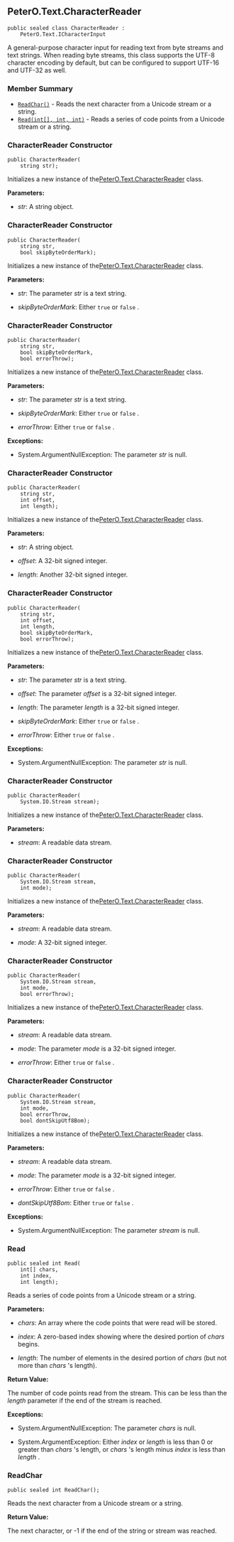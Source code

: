 ## PeterO.Text.CharacterReader

    public sealed class CharacterReader :
        PeterO.Text.ICharacterInput

A general-purpose character input for reading text from byte streams and text strings. When reading byte streams, this class supports the UTF-8 character encoding by default, but can be configured to support UTF-16 and UTF-32 as well.

### Member Summary
* <code>[ReadChar()](#ReadChar)</code> - Reads the next character from a Unicode stream or a string.
* <code>[Read(int[], int, int)](#Read_int_int_int)</code> - Reads a series of code points from a Unicode stream or a string.

<a id="Void_ctor_String"></a>
### CharacterReader Constructor

    public CharacterReader(
        string str);

Initializes a new instance of the[PeterO.Text.CharacterReader](PeterO.Text.CharacterReader.md) class.

<b>Parameters:</b>

 * <i>str</i>: A string object.

<a id="Void_ctor_String_Boolean"></a>
### CharacterReader Constructor

    public CharacterReader(
        string str,
        bool skipByteOrderMark);

Initializes a new instance of the[PeterO.Text.CharacterReader](PeterO.Text.CharacterReader.md) class.

<b>Parameters:</b>

 * <i>str</i>: The parameter  <i>str</i>
 is a text string.

 * <i>skipByteOrderMark</i>: Either  `true`  or  `false` .

<a id="Void_ctor_String_Boolean_Boolean"></a>
### CharacterReader Constructor

    public CharacterReader(
        string str,
        bool skipByteOrderMark,
        bool errorThrow);

Initializes a new instance of the[PeterO.Text.CharacterReader](PeterO.Text.CharacterReader.md) class.

<b>Parameters:</b>

 * <i>str</i>: The parameter  <i>str</i>
 is a text string.

 * <i>skipByteOrderMark</i>: Either  `true`  or  `false` .

 * <i>errorThrow</i>: Either  `true`  or  `false` .

<b>Exceptions:</b>

 * System.ArgumentNullException:
The parameter <i>str</i>
 is null.

<a id="Void_ctor_String_Int32_Int32"></a>
### CharacterReader Constructor

    public CharacterReader(
        string str,
        int offset,
        int length);

Initializes a new instance of the[PeterO.Text.CharacterReader](PeterO.Text.CharacterReader.md) class.

<b>Parameters:</b>

 * <i>str</i>: A string object.

 * <i>offset</i>: A 32-bit signed integer.

 * <i>length</i>: Another 32-bit signed integer.

<a id="Void_ctor_String_Int32_Int32_Boolean_Boolean"></a>
### CharacterReader Constructor

    public CharacterReader(
        string str,
        int offset,
        int length,
        bool skipByteOrderMark,
        bool errorThrow);

Initializes a new instance of the[PeterO.Text.CharacterReader](PeterO.Text.CharacterReader.md) class.

<b>Parameters:</b>

 * <i>str</i>: The parameter  <i>str</i>
 is a text string.

 * <i>offset</i>: The parameter  <i>offset</i>
 is a 32-bit signed integer.

 * <i>length</i>: The parameter  <i>length</i>
 is a 32-bit signed integer.

 * <i>skipByteOrderMark</i>: Either  `true`  or  `false` .

 * <i>errorThrow</i>: Either  `true`  or  `false` .

<b>Exceptions:</b>

 * System.ArgumentNullException:
The parameter <i>str</i>
 is null.

<a id="Void_ctor_Stream"></a>
### CharacterReader Constructor

    public CharacterReader(
        System.IO.Stream stream);

Initializes a new instance of the[PeterO.Text.CharacterReader](PeterO.Text.CharacterReader.md) class.

<b>Parameters:</b>

 * <i>stream</i>: A readable data stream.

<a id="Void_ctor_Stream_Int32"></a>
### CharacterReader Constructor

    public CharacterReader(
        System.IO.Stream stream,
        int mode);

Initializes a new instance of the[PeterO.Text.CharacterReader](PeterO.Text.CharacterReader.md) class.

<b>Parameters:</b>

 * <i>stream</i>: A readable data stream.

 * <i>mode</i>: A 32-bit signed integer.

<a id="Void_ctor_Stream_Int32_Boolean"></a>
### CharacterReader Constructor

    public CharacterReader(
        System.IO.Stream stream,
        int mode,
        bool errorThrow);

Initializes a new instance of the[PeterO.Text.CharacterReader](PeterO.Text.CharacterReader.md) class.

<b>Parameters:</b>

 * <i>stream</i>: A readable data stream.

 * <i>mode</i>: The parameter  <i>mode</i>
 is a 32-bit signed integer.

 * <i>errorThrow</i>: Either  `true`  or  `false` .

<a id="Void_ctor_Stream_Int32_Boolean_Boolean"></a>
### CharacterReader Constructor

    public CharacterReader(
        System.IO.Stream stream,
        int mode,
        bool errorThrow,
        bool dontSkipUtf8Bom);

Initializes a new instance of the[PeterO.Text.CharacterReader](PeterO.Text.CharacterReader.md) class.

<b>Parameters:</b>

 * <i>stream</i>: A readable data stream.

 * <i>mode</i>: The parameter  <i>mode</i>
 is a 32-bit signed integer.

 * <i>errorThrow</i>: Either  `true`  or  `false` .

 * <i>dontSkipUtf8Bom</i>: Either  `true`  or  `false` .

<b>Exceptions:</b>

 * System.ArgumentNullException:
The parameter <i>stream</i>
 is null.

<a id="Read_int_int_int"></a>
### Read

    public sealed int Read(
        int[] chars,
        int index,
        int length);

Reads a series of code points from a Unicode stream or a string.

<b>Parameters:</b>

 * <i>chars</i>: An array where the code points that were read will be stored.

 * <i>index</i>: A zero-based index showing where the desired portion of <i>chars</i>
begins.

 * <i>length</i>: The number of elements in the desired portion of <i>chars</i>
(but not more than <i>chars</i>
's length).

<b>Return Value:</b>

The number of code points read from the stream. This can be less than the <i>length</i>
parameter if the end of the stream is reached.

<b>Exceptions:</b>

 * System.ArgumentNullException:
The parameter <i>chars</i>
is null.

 * System.ArgumentException:
Either <i>index</i>
or <i>length</i>
is less than 0 or greater than <i>chars</i>
's length, or <i>chars</i>
's length minus <i>index</i>
is less than <i>length</i>
.

<a id="ReadChar"></a>
### ReadChar

    public sealed int ReadChar();

Reads the next character from a Unicode stream or a string.

<b>Return Value:</b>

The next character, or -1 if the end of the string or stream was reached.
